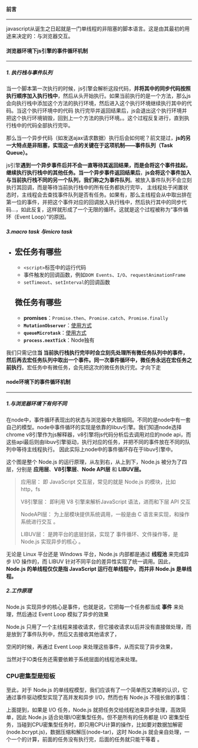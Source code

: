 #### 前言

***

javascript从诞生之日起就是一门单线程的非阻塞的脚本语言。这是由其最初的用途来决定的：与浏览器交互。

#### 浏览器环境下js引擎的事件循环机制

***

##### 1. 执行栈与事件队列

当一个脚本第一次执行的时候，js引擎会解析这段代码，**并将其中的同步代码按照执行顺序加入执行栈中**，然后从头开始执行。如果当前执行的是一个方法，那么js会向执行栈中添加这个方法的执行环境，然后进入这个执行环境继续执行其中的代码。当这个执行环境中的代码 执行完毕并返回结果后，js会退出这个执行环境并把这个执行环境销毁，回到上一个方法的执行环境。。这个过程反复进行，直到执行栈中的代码全部执行完毕。



那么当一个异步代码（如发送ajax请求数据）执行后会如何呢？前文提过，**js的另一大特点是非阻塞，实现这一点的关键在于这项机制——事件队列（Task Queue）。**

js引擎**遇到一个异步事件后并不会一直等待其返回结果，而是会将这个事件挂起，**继续执行执行栈中的其他任务。当一个**异步事件返回结果后**，**js会将这个事件加入与当前执行栈不同的另一个队列，我们称之为事件队列**。被放入事件队列不会立刻执行其回调，而是等待当前执行栈中的所有任务都执行完毕， 主线程处于闲置状态时，主线程会去查找事件队列是否有任务。如果有，那么主线程会从中取出排在第一位的事件，并把这个事件对应的回调放入执行栈中，然后执行其中的同步代码...，如此反复，这样就形成了一个无限的循环。这就是这个过程被称为“事件循环（Event Loop）”的原因。

##### 3.macro task 与micro  task

- ## 宏任务有哪些

  - `<script>`标签中的运行代码
  - 事件触发的回调函数，例如`DOM Events`、`I/O`、`requestAnimationFrame`
  - `setTimeout`、`setInterval`的回调函数

  ## 微任务有哪些

  - **promises**：`Promise.then`、`Promise.catch`、`Promise.finally`
  - **`MutationObserver`**：[使用方式](http://javascript.ruanyifeng.com/dom/mutationobserver.html)
  - **`queueMicrotask`**：[使用方式](https://developer.mozilla.org/zh-CN/docs/Web/API/WindowOrWorkerGlobalScope/queueMicrotask)
  - **`process.nextTick`**：Node独有

我们只需记住**当 当前执行栈执行完毕时会立刻先处理所有微任务队列中的事件，然后再去宏任务队列中取出一个事件。同一次事件循环中，微任务永远在宏任务之前执行**。宏任务中有微任务，会先把这次的微任务执行完。才向下走

#### node环境下的事件循环机制

***

##### 1.与浏览器环境下有何不同

在node中，事件循环表现出的状态与浏览器中大致相同。不同的是node中有一套自己的模型。node中事件循环的实现是依靠的libuv引擎。我们知道node选择chrome v8引擎作为js解释器，v8引擎将js代码分析后去调用对应的node api，而这些api最后则由libuv引擎驱动，执行对应的任务，并把不同的事件放在不同的队列中等待主线程执行。 因此实际上node中的事件循环存在于libuv引擎中。

这个图是整个 Node.js 的运行原理，从左到右，从上到下，Node.js 被分为了四层，分别是 **应用层**、**V8引擎层**、**Node API层** 和 **LIBUV层。**

> 应用层：  即 JavaScript 交互层，常见的就是 Node.js 的模块，比如 http，fs
>
> V8引擎层： 即利用 V8 引擎来解析JavaScript 语法，进而和下层 API 交互
>
> NodeAPI层： 为上层模块提供系统调用，一般是由 C 语言来实现，和操作系统进行交互 。
>
> LIBUV层： 是跨平台的底层封装，实现了 事件循环、文件操作等，是 Node.js 实现异步的核心 。

无论是 Linux 平台还是 Windows 平台，Node.js 内部都是通过 **线程池** 来完成异步 I/O 操作的，而 LIBUV 针对不同平台的差异性实现了统一调用。因此，**Node.js 的单线程仅仅是指 JavaScript 运行在单线程中，而并非 Node.js 是单线程。**

##### 2.工作原理

Node.js 实现异步的核心是事件，也就是说，它把每一个任务都当成 **事件** 来处理，然后通过 Event Loop 模拟了异步的效果

Node.js 只用了一个主线程来接收请求，但它接收请求以后并没有直接做处理，而是放到了事件队列中，然后又去接收其他请求了，

空闲的时候，再通过 Event Loop 来处理这些事件，从而实现了异步效果，

当然对于IO类任务还需要依赖于系统层面的线程池来处理。

### **CPU密集型是短板**

至此，对于 Node.js 的单线程模型，我们应该有了一个简单而又清晰的认识，它通过事件驱动模型实现了高并发和异步 I/O，然而也有 Node.js 不擅长做的事情：

上面提到，如果是 I/O 任务，Node.js 就把任务交给线程池来异步处理，高效简单，因此 Node.js 适合处理I/O密集型任务。但不是所有的任务都是 I/O 密集型任务，当碰到CPU密集型任务时，即只用CPU计算的操作，比如要对数据加解密(node.bcrypt.js)，数据压缩和解压(node-tar)，这时 Node.js 就会亲自处理，一个一个的计算，前面的任务没有执行完，后面的任务就只能干等着 。